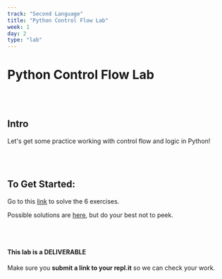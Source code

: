 ```yaml
---
track: "Second Language"
title: "Python Control Flow Lab"
week: 1
day: 2
type: "lab"
---
```


# Python Control Flow Lab

<br>
<br>

## Intro

Let's get some practice working with control flow and logic in Python!

<br>
<br>


## To Get Started:

Go to this [link](https://repl.it/@DanielJS/Python-Control-Flow-Lab) to solve the 6 exercises.

Possible solutions are [here](https://repl.it/@DanielJS/Python-Control-Flow-Lab-Solutions), but do your best not to peek.


<br>
<br>


#### This lab is a DELIVERABLE

Make sure you **submit a link to your repl.it** so we can check your work.